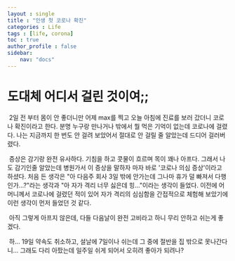 ```yaml
---
layout : single
title : "인생 첫 코로나 확진"
categories : Life
tags : [life, corona] 
toc : true
author_profile : false 
sidebar: 
    nav: "docs" 
---
```



# 도대체 어디서 걸린 것이여;;


​	2일 전 부터 몸이 안 좋더니만 어제 max를 찍고 오늘 아침에 진료를 보러 갔더니 코로나 확진이라고 한다. 분명 누구랑 만나거나 밖에서 뭘 먹은 기억이 없는데 코로나에 걸렸다. 나는 지금까지 한 번도 안 걸려 보았어서 절대로 안 걸릴 줄 알았는데 드디어 걸러버렸다.

​	증상은 감기랑 완전 유사하다. 기침을 하고 콧물이 흐르며 목이 꽤나 아프다. 그래서 나도 감기인줄 알았는데 병원가서 이 증상을 말하자 마자 바로 '코로나 의심 증상'이라고 하셨다. 처음 든 생각은 "아 다음주 회사 3일 밖에 안가는데 그나마 휴가 덜 빠져서 다행인가...?"라는 생각과 "아 자가 격리 너무 싫은데 힝..."이라는 생각이 들었다. 이전에 어머니께서 코로나에 걸렸던 적이 있어 자가 격리의 심심함을 간접적으로 체험해 보았기에 이런 생각이 먼저 들었던 것 같다.

​	아직 그렇게 아프지 않은데, 다들 다음날이 완전 고비라고 하니 무리 안하고 쉬는게 좋겠다. 


​	하... 19일 약속도 취소하고, 설날에 7일이나 쉬는데 그 중에 절반을 집 밖으로 못나간다니... 그래도 다리 아팠는데 일주일 쉬게 되어서 오히려 좋아가 되려나?